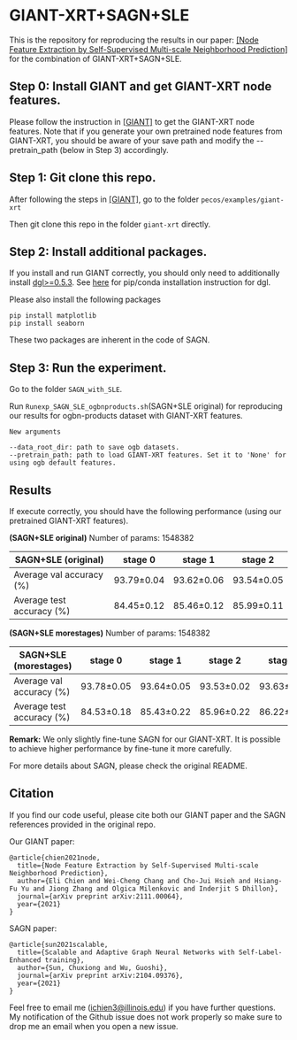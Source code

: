 # GIANT-XRT+SAGN+SLE

This is the repository for reproducing the results in our paper: [[Node Feature Extraction by Self-Supervised Multi-scale Neighborhood Prediction]](https://arxiv.org/pdf/2111.00064.pdf) for the combination of GIANT-XRT+SAGN+SLE.

## Step 0: Install GIANT and get GIANT-XRT node features.
Please follow the instruction in [[GIANT]](https://github.com/amzn/pecos/tree/mainline/examples/giant-xrt) to get the GIANT-XRT node features. Note that if you generate your own pretrained node features from GIANT-XRT, you should be aware of your save path and modify the --pretrain_path (below in Step 3) accordingly.

## Step 1: Git clone this repo.
After following the steps in [[GIANT]](https://github.com/amzn/pecos/tree/mainline/examples/giant-xrt), go to the folder
`pecos/examples/giant-xrt`

Then git clone this repo in the folder `giant-xrt` directly.

## Step 2: Install additional packages.
If you install and run GIANT correctly, you should only need to additionally install [dgl>=0.5.3](https://github.com/dmlc/dgl). See [here](https://www.dgl.ai/pages/start.html) for pip/conda installation instruction for dgl.

Please also install the following packages
```
pip install matplotlib
pip install seaborn
```

These two packages are inherent in the code of SAGN.

## Step 3: Run the experiment.
Go to the folder `SAGN_with_SLE`.

Run `Runexp_SAGN_SLE_ogbnproducts.sh`(SAGN+SLE original) for reproducing our results for ogbn-products dataset with GIANT-XRT features.

```
New arguments

--data_root_dir: path to save ogb datasets.
--pretrain_path: path to load GIANT-XRT features. Set it to 'None' for using ogb default features.
``` 

## Results
If execute correctly, you should have the following performance (using our pretrained GIANT-XRT features).

**(SAGN+SLE original)** Number of params: 1548382

| SAGN+SLE (original) | stage 0 | stage 1 | stage 2 |
|---|---|---|---|
| Average val accuracy (%) | 93.79±0.04 | 93.62±0.06 | 93.54±0.05 |
| Average test accuracy (%) | 84.45±0.12 | 85.46±0.12 | 85.99±0.11 |

**(SAGN+SLE morestages)** Number of params: 1548382

| SAGN+SLE (morestages) | stage 0 | stage 1 | stage 2 | stage 3 | +C&S |
|---|---|---|---|---|---|
| Average val accuracy (%) | 93.78±0.05 | 93.64±0.05 | 93.53±0.02 | 93.63±0.05 |  |
| Average test accuracy (%) | 84.53±0.18 | 85.43±0.22 | 85.96±0.22 | 86.22±0.22 |  |

**Remark:** We only slightly fine-tune SAGN for our GIANT-XRT. It is possible to achieve higher performance by fine-tune it more carefully.

For more details about SAGN, please check the original README.

## Citation
If you find our code useful, please cite both our GIANT paper and the SAGN references provided in the original repo.

Our GIANT paper:
```
@article{chien2021node,
  title={Node Feature Extraction by Self-Supervised Multi-scale Neighborhood Prediction},
  author={Eli Chien and Wei-Cheng Chang and Cho-Jui Hsieh and Hsiang-Fu Yu and Jiong Zhang and Olgica Milenkovic and Inderjit S Dhillon},
  journal={arXiv preprint arXiv:2111.00064},
  year={2021}
}
```

SAGN paper:

```
@article{sun2021scalable,
  title={Scalable and Adaptive Graph Neural Networks with Self-Label-Enhanced training},
  author={Sun, Chuxiong and Wu, Guoshi},
  journal={arXiv preprint arXiv:2104.09376},
  year={2021}
}
```

Feel free to email me (ichien3@illinois.edu) if you have further questions. My notification of the Github issue does not work properly so make sure to drop me an email when you open a new issue.
